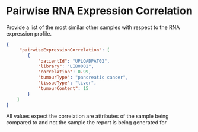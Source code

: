 # Pairwise RNA Expression Correlation

Provide a list of the most similar other samples with respect to the RNA expression profile.


```json
{
     "pairwiseExpressionCorrelation": [
        {
            "patientId": "UPLOADPAT02",
            "library": "LIB0002",
            "correlation": 0.99,
            "tumourType": "pancreatic cancer",
            "tissueType": "liver",
            "tumourContent": 15
        }
    ]
}
```

All values expect the correlation are attributes of the sample being compared to and not the
sample the report is being generated for
